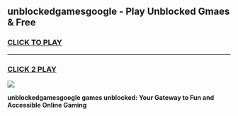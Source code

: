 
## unblockedgamesgoogle - Play Unblocked Gmaes & Free
<h3>
<a href="https://news.freeplayer.one?title=unblockedgamesgoogle&ref=16F">CLICK TO PLAY</a></h3>
<hr>

<h3>
<a href="https://news.freeplayer.one?title=unblockedgamesgoogle&ref=16F">CLICK 2 PLAY</a>
  
</h3>

<a href="https://news.freeplayer.one?title=unblockedgamesgoogle&ref=16F/"><img src="https://clearcache.store/games.png"></a>


**unblockedgamesgoogle games unblocked: Your Gateway to Fun and Accessible Online Gaming**
